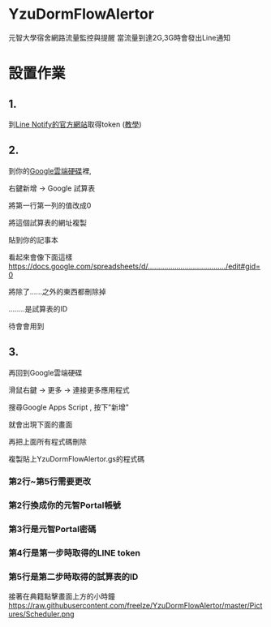 # YzuDormFlowAlertor
元智大學宿舍網路流量監控與提醒
當流量到達2G,3G時會發出Line通知

# 設置作業
## 1.
到[Line Notify的官方網站](https://notify-bot.line.me/zh_TW/)取得token
([教學](http://pythonorz.blogspot.com/2017/12/python-line-notify-line-notify-line.html))
## 2.
到你的[Google雲端硬碟](https://drive.google.com/)裡,

右鍵新增 -> Google 試算表

將第一行第一列的值改成0

將這個試算表的網址複製

貼到你的記事本

看起來會像下面這樣
https://docs.google.com/spreadsheets/d/....................................../edit#gid=0

將除了......之外的東西都刪除掉

........是試算表的ID

待會會用到
## 3.
再回到Google雲端硬碟

滑鼠右鍵 -> 更多 -> 連接更多應用程式

搜尋Google Apps Script , 按下"新增"

就會出現下面的畫面

再把上面所有程式碼刪除

複製貼上YzuDormFlowAlertor.gs的程式碼

### 第2行~第5行需要更改

### 第2行換成你的元智Portal帳號

### 第3行是元智Portal密碼

### 第4行是第一步時取得的LINE token

### 第5行是第二步時取得的試算表的ID

接著在典籍點擊畫面上方的小時鐘
https://raw.githubusercontent.com/freelze/YzuDormFlowAlertor/master/Pictures/Scheduler.png
    
